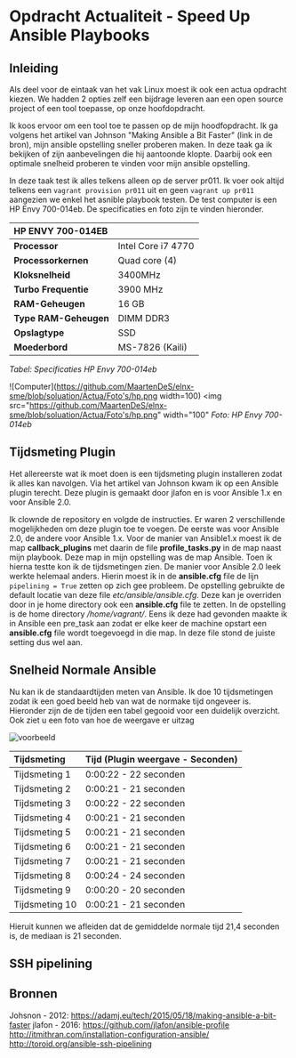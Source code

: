 # Opdracht Actualiteit - Speed Up Ansible Playbooks

## Inleiding

Als deel voor de eintaak van het vak Linux moest ik ook een actua opdracht kiezen. We hadden 2 opties zelf een bijdrage leveren aan een open source project of een tool toepasse, op onze hoofdopdracht.

Ik koos ervoor om een tool toe te passen op de mijn hoodfopdracht. Ik ga volgens het artikel van Johnson "Making Ansible a Bit Faster" (link in de bron), mijn ansible opstelling sneller proberen maken. In deze taak ga ik bekijken of zijn aanbevelingen die hij aantoonde klopte. Daarbij ook een optimale snelheid proberen te vinden voor mijn ansible opstelling.

In deze taak test ik alles telkens alleen op de server pr011. Ik voer ook altijd telkens een ``vagrant provision pr011`` uit  en geen ``vagrant up pr011 `` aangezien we enkel het asnible playbook testen. De test computer is een HP Envy 700-014eb. De specificaties en foto zijn te vinden hieronder.

| HP ENVY 700-014EB |                |
| :---           | :---           |
| **Processor**     | Intel Core i7 4770              | 		
| **Processorkernen** | Quad core (4)              | 
| **Kloksnelheid** | 3400MHz              | 
|**Turbo Frequentie** | 3900 MHz            | 
| **RAM-Geheugen**   | 16 GB | 
| **Type RAM-Geheugen**  | DIMM DDR3 | 
| **Opslagtype**  | SSD | 
| **Moederbord** | MS-7826 (Kaili)  |
*Tabel: Specificaties HP Envy 700-014eb*

![Computer](https://github.com/MaartenDeS/elnx-sme/blob/soluation/Actua/Foto's/hp.png  width=100)
<img src="https://github.com/MaartenDeS/elnx-sme/blob/soluation/Actua/Foto's/hp.png" width="100"
*Foto: HP Envy 700-014eb*


## Tijdsmeting Plugin
Het allereerste wat ik moet doen is een tijdsmeting plugin installeren zodat ik alles kan navolgen. Via het artikel van Johnson kwam ik op een Ansible plugin terecht. Deze plugin is gemaakt door jlafon en is voor Ansible 1.x en voor Ansible 2.0.

Ik clownde de repository en volgde de instructies. Er waren 2 verschillende mogelijkheden om deze plugin toe te voegen. De eerste was voor Ansible 2.0, de andere voor Ansible 1.x. 
Voor de manier van Ansible1.x  moest ik de map **callback_plugins** met daarin de file **profile_tasks.py** in de map naast mijn playbook. Deze map in mijn opstelling was de map Ansible. Toen ik hierna testte kon ik de tijdsmetingen zien.
De manier voor Ansible 2.0 leek werkte helemaal anders. Hierin moest ik in de **ansible.cfg** file de lijn `` pipelining = True`` zetten op zich gee probleem. De opstelling gebruikte de default locatie van deze file *etc/ansible/ansible.cfg*. Deze kan je overriden door in je home directory ook een **ansible.cfg** file te zetten. In de opstelling is de home directory */home/vagrant/*. Eens ik deze had gevonden maakte ik in Ansible een pre_task aan zodat er elke keer de machine opstart een **ansible.cfg** file wordt toegevoegd in die map. In deze file stond de juiste setting dus wel aan.


## Snelheid Normale Ansible

Nu kan ik de standaardtijden meten van Ansible. Ik doe 10 tijdsmetingen zodat ik een goed beeld heb van wat de normake tijd ongeveer is. Hieronder zijn de  de tijden een tabel gegooid voor een duidelijk overzicht. Ook ziet u een foto van hoe de weergave er uitzag


![voorbeeld](https://github.com/MaartenDeS/elnx-sme/blob/soluation/Actua/Foto's/voorbeeld.png)



| Tijdsmeting |Tijd (Plugin weergave - Seconden)               |
| :---           | :---           |
| Tijdsmeting 1  | 0:00:22 - 22 seconden     | 		
|Tijdsmeting 2 | 0:00:21 - 21 seconden         | 
| Tijdsmeting 3 |0:00:22 - 22 seconden        | 
|Tijdsmeting 4 | 0:00:21 - 21 seconden     | 
| Tijdsmeting 5| 0:00:21 - 21 seconden    | 
| Tijdsmeting 6  | 0:00:21 - 21 seconden     | 		
|Tijdsmeting 7 | 0:00:21 - 21 seconden         | 
| Tijdsmeting 8 |0:00:24 - 24 seconden        | 
|Tijdsmeting 9 | 0:00:20 - 20 seconden     | 
| Tijdsmeting 10| 0:00:21 - 21 seconden    | 

Hieruit kunnen we afleiden dat de gemiddelde normale tijd  21,4 seconden is, de mediaan is 21 seconden.



## SSH pipelining





## Bronnen
Johsnon - 2012: <https://adamj.eu/tech/2015/05/18/making-ansible-a-bit-faster>
jlafon - 2016: <https://github.com/jlafon/ansible-profile>
<http://itmithran.com/installation-configuration-ansible/>
<http://toroid.org/ansible-ssh-pipelining>
